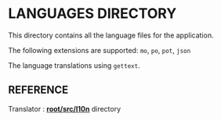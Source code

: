 # LANGUAGES DIRECTORY

This directory contains all the language files for the application.

The following extensions are supported: `mo`, `po`, `pot`, `json`

The language translations using `gettext`.

## REFERENCE

Translator : **[root/src/l10n](../src/l10n)** directory

